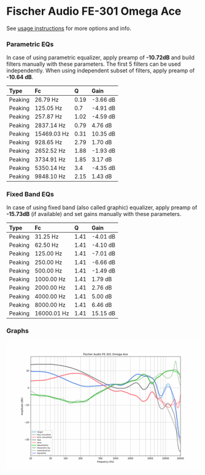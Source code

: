 # Fischer Audio FE-301 Omega Ace
See [usage instructions](https://github.com/jaakkopasanen/AutoEq#usage) for more options and info.

### Parametric EQs
In case of using parametric equalizer, apply preamp of **-10.72dB** and build filters manually
with these parameters. The first 5 filters can be used independently.
When using independent subset of filters, apply preamp of **-10.64 dB**.

| Type    | Fc          |    Q | Gain     |
|:--------|:------------|:-----|:---------|
| Peaking | 26.79 Hz    | 0.19 | -3.66 dB |
| Peaking | 125.05 Hz   | 0.7  | -4.91 dB |
| Peaking | 257.87 Hz   | 1.02 | -4.59 dB |
| Peaking | 2837.14 Hz  | 0.79 | 4.76 dB  |
| Peaking | 15469.03 Hz | 0.31 | 10.35 dB |
| Peaking | 928.65 Hz   | 2.79 | 1.70 dB  |
| Peaking | 2652.52 Hz  | 1.88 | -1.93 dB |
| Peaking | 3734.91 Hz  | 1.85 | 3.17 dB  |
| Peaking | 5350.14 Hz  | 3.4  | -4.35 dB |
| Peaking | 9848.10 Hz  | 2.15 | 1.43 dB  |

### Fixed Band EQs
In case of using fixed band (also called graphic) equalizer, apply preamp of **-15.73dB**
(if available) and set gains manually with these parameters.

| Type    | Fc          |    Q | Gain     |
|:--------|:------------|:-----|:---------|
| Peaking | 31.25 Hz    | 1.41 | -4.01 dB |
| Peaking | 62.50 Hz    | 1.41 | -4.10 dB |
| Peaking | 125.00 Hz   | 1.41 | -7.01 dB |
| Peaking | 250.00 Hz   | 1.41 | -6.66 dB |
| Peaking | 500.00 Hz   | 1.41 | -1.49 dB |
| Peaking | 1000.00 Hz  | 1.41 | 1.79 dB  |
| Peaking | 2000.00 Hz  | 1.41 | 2.76 dB  |
| Peaking | 4000.00 Hz  | 1.41 | 5.00 dB  |
| Peaking | 8000.00 Hz  | 1.41 | 6.46 dB  |
| Peaking | 16000.01 Hz | 1.41 | 15.15 dB |

### Graphs
![](./Fischer%20Audio%20FE-301%20Omega%20Ace.png)